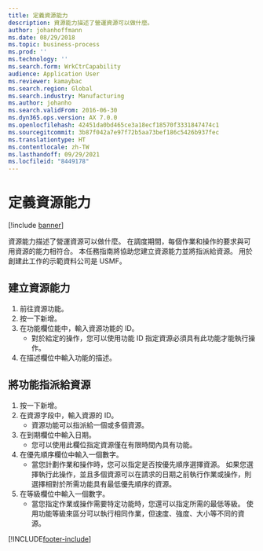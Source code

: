 ```yaml
---
title: 定義資源能力
description: 資源能力描述了營運資源可以做什麼。
author: johanhoffmann
ms.date: 08/29/2018
ms.topic: business-process
ms.prod: ''
ms.technology: ''
ms.search.form: WrkCtrCapability
audience: Application User
ms.reviewer: kamaybac
ms.search.region: Global
ms.search.industry: Manufacturing
ms.author: johanho
ms.search.validFrom: 2016-06-30
ms.dyn365.ops.version: AX 7.0.0
ms.openlocfilehash: 42451da0bd465ce3a18ecf18570f3331847474c1
ms.sourcegitcommit: 3b87f042a7e97f72b5aa73bef186c5426b937fec
ms.translationtype: HT
ms.contentlocale: zh-TW
ms.lasthandoff: 09/29/2021
ms.locfileid: "8449178"
---
```

# <a name="define-resource-capabilities"></a>定義資源能力

[!include [banner](../../includes/banner.md)]

資源能力描述了營運資源可以做什麼。 在調度期間，每個作業和操作的要求與可用資源的能力相符合。 本任務指南將協助您建立資源能力並將指派給資源。 用於創建此工作的示範資料公司是 USMF。


## <a name="create-a-resource-capability"></a>建立資源能力
1. 前往資源功能。
2. 按一下新增。
3. 在功能欄位能中，輸入資源功能的 ID。
    * 對於給定的操作，您可以使用功能 ID 指定資源必須具有此功能才能執行操作。  
4. 在描述欄位中輸入功能的描述。

## <a name="assign-capability-to-a-resource"></a>將功能指派給資源
1. 按一下新增。
2. 在資源字段中，輸入資源的 ID。
    * 資源功能可以指派給一個或多個資源。  
3. 在到期欄位中輸入日期。
    * 您可以使用此欄位指定資源僅在有限時間內具有功能。  
4. 在優先順序欄位中輸入一個數字。
    * 當您計劃作業和操作時，您可以指定是否按優先順序選擇資源。 如果您選擇執行此操作，並且多個資源可以在請求的日期之前執行作業或操作，則選擇相對於所需功能具有最低優先順序的資源。  
5. 在等級欄位中輸入一個數字。
    * 當您指定作業或操作需要特定功能時，您還可以指定所需的最低等級。 使用功能等級來區分可以執行相同作業，但速度、強度、大小等不同的資源。  



[!INCLUDE[footer-include](../../../includes/footer-banner.md)]